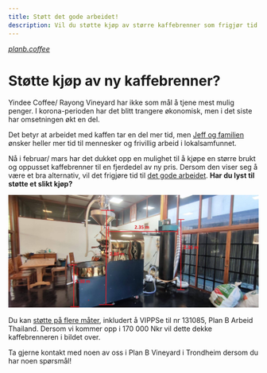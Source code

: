 ```yaml
---
title: Støtt det gode arbeidet!
description: Vil du støtte kjøp av større kaffebrenner som frigjør tid til det gode arbeidet?
---
```

<em><smaller><a href="https://www.planb.coffee">planb.coffee</a></smaller></em>
# Støtte kjøp av ny kaffebrenner?

Yindee Coffee/ Rayong Vineyard har ikke som mål å tjene mest mulig penger. I korona-perioden har det blitt trangere økonomisk, men i det siste har omsetningen økt en del.

Det betyr at arbeidet med kaffen tar en del mer tid, men [Jeff og familien](https://yindee.no/index.php/about-yindee-coffee-roasters) ønsker heller mer tid til mennesker og frivillig arbeid i lokalsamfunnet.

Nå i februar/ mars har det dukket opp en mulighet til å kjøpe en større brukt og oppusset kaffebrenner til en fjerdedel av ny pris. Dersom den viser seg å være et bra alternativ, vil det frigjøre tid til [det gode arbeidet](support-why.md). **Har du lyst til støtte et slikt kjøp?**

![kaffebrenner](2022-roaster.jpg)

Du kan [støtte på flere måter](support-how.md), inkludert å VIPPSe til nr 131085, Plan B Arbeid Thailand. Dersom vi kommer opp i 170 000 Nkr vil dette dekke kaffebrenneren i bildet over.

Ta gjerne kontakt med noen av oss i Plan B Vineyard i Trondheim dersom du har noen spørsmål!
